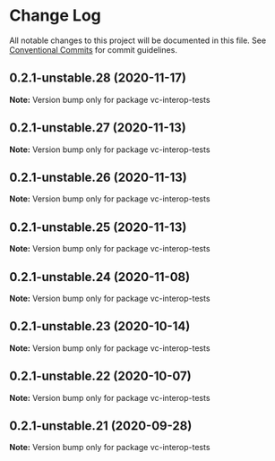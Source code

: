 # Change Log

All notable changes to this project will be documented in this file.
See [Conventional Commits](https://conventionalcommits.org) for commit guidelines.

## 0.2.1-unstable.28 (2020-11-17)

**Note:** Version bump only for package vc-interop-tests





## 0.2.1-unstable.27 (2020-11-13)

**Note:** Version bump only for package vc-interop-tests





## 0.2.1-unstable.26 (2020-11-13)

**Note:** Version bump only for package vc-interop-tests





## 0.2.1-unstable.25 (2020-11-13)

**Note:** Version bump only for package vc-interop-tests





## 0.2.1-unstable.24 (2020-11-08)

**Note:** Version bump only for package vc-interop-tests





## 0.2.1-unstable.23 (2020-10-14)

**Note:** Version bump only for package vc-interop-tests





## 0.2.1-unstable.22 (2020-10-07)

**Note:** Version bump only for package vc-interop-tests





## 0.2.1-unstable.21 (2020-09-28)

**Note:** Version bump only for package vc-interop-tests
